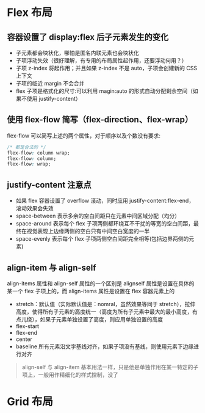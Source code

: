 # Flex 布局

## 容器设置了 display:flex 后子元素发生的变化

- 子元素都会块状化，哪怕是匿名内联元素也会块状化
- 子项浮动失效（很好理解，有专用的布局属性起作用，还要浮动何用？）
- 子项 z-index 将起作用；并且如果 z-index 不是 auto，子项会创建新的 CSS 上下文
- 子项的临近 margin 不会合并
- flex 子项是格式化的尺寸:可以利用 magin:auto 的形式自动分配剩余空间（如果不使用 justify-content）

## 使用 flex-flow 简写（flex-direction、flex-wrap）

flex-flow 可以简写上述的两个属性，对于顺序以及个数没有要求:

```css
/* 都是合法的 */
flex-flow: column wrap;
flex-flow: column;
flex-flow: wrap;
```

## justify-content 注意点

- 如果 flex 容器设置了 overflow 滚动，同时应用 justify-content:flex-end，滚动效果会失效
- space-between 表示多余的空白间距只在元素中间区域分配（均分）
- space-around 表示每个 flex 子项两侧都环绕互不干扰的等宽的空白间距，最终在视觉表现上边缘两侧的空白只有中间空白宽度的一半
- space-evenly 表示每个 flex 子项两侧空白间距完全相等(包括边界两侧的元素)

## align-item 与 align-self

align-items 属性和 align-self 属性的一个区别是 alignself 属性是设置在具体的某一个 flex 子项上的，而 align-items 属性是设置在 flex 容器元素上的

- stretch：默认值（实际默认值是：nomral，虽然效果等同于 stretch），拉伸高度，使得所有子元素的高度统一（高度为所有子元素中最大的最小高度，有点儿绕），如果子元素单独设置了高度，则应用单独设置的高度
- flex-start
- flex-end
- center
- baseline 所有元素沿文字基线对齐，如果子项没有基线，则使用元素下边缘进行对齐

> align-self 与 align-item 基本用法一样，只是他是单独作用在某一特定的子项上，一般用作精细化的样式控制，没了

# Grid 布局
